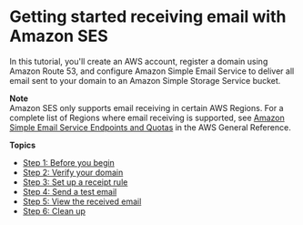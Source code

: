 # Getting started receiving email with Amazon SES<a name="receiving-email-getting-started"></a>

In this tutorial, you'll create an AWS account, register a domain using Amazon Route 53, and configure Amazon Simple Email Service to deliver all email sent to your domain to an Amazon Simple Storage Service bucket\.

**Note**  
Amazon SES only supports email receiving in certain AWS Regions\. For a complete list of Regions where email receiving is supported, see [Amazon Simple Email Service Endpoints and Quotas](https://docs.aws.amazon.com/general/latest/gr/ses) in the AWS General Reference\.

**Topics**
+ [Step 1: Before you begin](receiving-email-getting-started-before.md)
+ [Step 2: Verify your domain](receiving-email-getting-started-verify.md)
+ [Step 3: Set up a receipt rule](receiving-email-getting-started-receipt-rule.md)
+ [Step 4: Send a test email](receiving-email-getting-started-send.md)
+ [Step 5: View the received email](receiving-email-getting-started-view.md)
+ [Step 6: Clean up](receiving-email-getting-started-clean.md)
